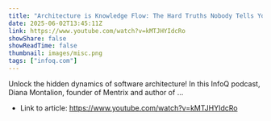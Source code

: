 ```yaml
---
title: "Architecture is Knowledge Flow: The Hard Truths Nobody Tells You"
date: 2025-06-02T13:45:11Z
link: https://www.youtube.com/watch?v=kMTJHYIdcRo
showShare: false
showReadTime: false
thumbnail: images/misc.png
tags: ["infoq.com"]
---
```

Unlock the hidden dynamics of software architecture! In this InfoQ podcast, Diana Montalion, founder of Mentrix and author of ...

- Link to article: https://www.youtube.com/watch?v=kMTJHYIdcRo